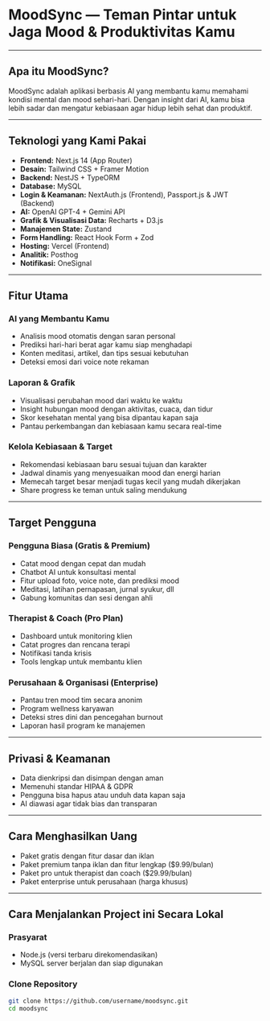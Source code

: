 # MoodSync — Teman Pintar untuk Jaga Mood & Produktivitas Kamu

---

## Apa itu MoodSync?  
MoodSync adalah aplikasi berbasis AI yang membantu kamu memahami kondisi mental dan mood sehari-hari. Dengan insight dari AI, kamu bisa lebih sadar dan mengatur kebiasaan agar hidup lebih sehat dan produktif.

---

## Teknologi yang Kami Pakai  

- **Frontend:** Next.js 14 (App Router)  
- **Desain:** Tailwind CSS + Framer Motion  
- **Backend:** NestJS + TypeORM  
- **Database:** MySQL  
- **Login & Keamanan:** NextAuth.js (Frontend), Passport.js & JWT (Backend)  
- **AI:** OpenAI GPT-4 + Gemini API  
- **Grafik & Visualisasi Data:** Recharts + D3.js  
- **Manajemen State:** Zustand  
- **Form Handling:** React Hook Form + Zod  
- **Hosting:** Vercel (Frontend)  
- **Analitik:** Posthog  
- **Notifikasi:** OneSignal  

---

## Fitur Utama  

### AI yang Membantu Kamu  
- Analisis mood otomatis dengan saran personal  
- Prediksi hari-hari berat agar kamu siap menghadapi  
- Konten meditasi, artikel, dan tips sesuai kebutuhan  
- Deteksi emosi dari voice note rekaman  

### Laporan & Grafik  
- Visualisasi perubahan mood dari waktu ke waktu  
- Insight hubungan mood dengan aktivitas, cuaca, dan tidur  
- Skor kesehatan mental yang bisa dipantau kapan saja  
- Pantau perkembangan dan kebiasaan kamu secara real-time  

### Kelola Kebiasaan & Target  
- Rekomendasi kebiasaan baru sesuai tujuan dan karakter  
- Jadwal dinamis yang menyesuaikan mood dan energi harian  
- Memecah target besar menjadi tugas kecil yang mudah dikerjakan  
- Share progress ke teman untuk saling mendukung  

---

## Target Pengguna  

### Pengguna Biasa (Gratis & Premium)  
- Catat mood dengan cepat dan mudah  
- Chatbot AI untuk konsultasi mental  
- Fitur upload foto, voice note, dan prediksi mood  
- Meditasi, latihan pernapasan, jurnal syukur, dll  
- Gabung komunitas dan sesi dengan ahli  

### Therapist & Coach (Pro Plan)  
- Dashboard untuk monitoring klien  
- Catat progres dan rencana terapi  
- Notifikasi tanda krisis  
- Tools lengkap untuk membantu klien  

### Perusahaan & Organisasi (Enterprise)  
- Pantau tren mood tim secara anonim  
- Program wellness karyawan  
- Deteksi stres dini dan pencegahan burnout  
- Laporan hasil program ke manajemen  

---

## Privasi & Keamanan  
- Data dienkripsi dan disimpan dengan aman  
- Memenuhi standar HIPAA & GDPR  
- Pengguna bisa hapus atau unduh data kapan saja  
- AI diawasi agar tidak bias dan transparan  

---

## Cara Menghasilkan Uang  
- Paket gratis dengan fitur dasar dan iklan  
- Paket premium tanpa iklan dan fitur lengkap ($9.99/bulan)  
- Paket pro untuk therapist dan coach ($29.99/bulan)  
- Paket enterprise untuk perusahaan (harga khusus)  

---

## Cara Menjalankan Project ini Secara Lokal

### Prasyarat  
- Node.js (versi terbaru direkomendasikan)  
- MySQL server berjalan dan siap digunakan  

### Clone Repository  
```bash
git clone https://github.com/username/moodsync.git
cd moodsync
